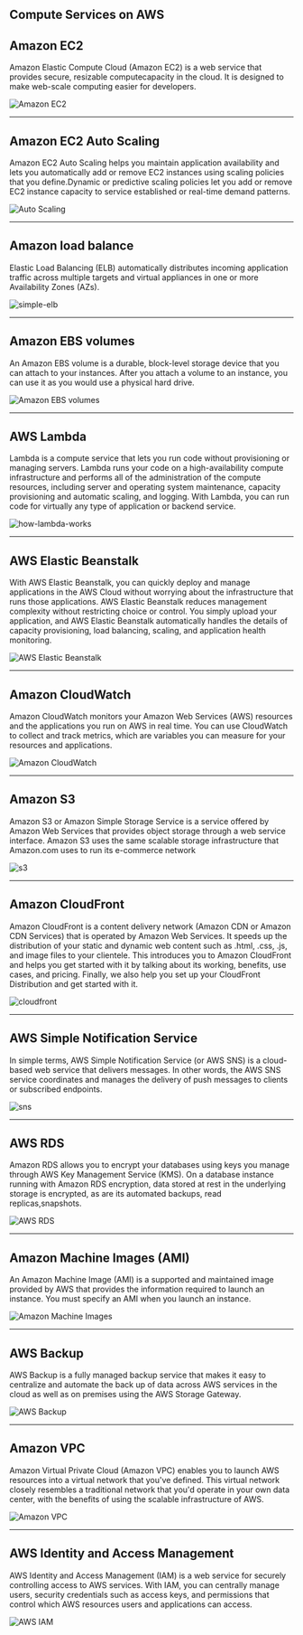  Compute Services on AWS
 -------





Amazon EC2 
---

Amazon Elastic Compute Cloud (Amazon EC2) is a web service that provides secure, resizable computecapacity in the cloud. It is designed to make web-scale computing easier for developers.


![Amazon EC2 ](https://user-images.githubusercontent.com/106643382/204760846-a19b5067-e692-4765-97ed-775f7f0b3b60.png "Amazon EC2 ")


---



Amazon EC2 Auto Scaling
---

Amazon EC2 Auto Scaling helps you maintain application availability and lets you automatically add or remove EC2 instances using scaling policies that you define.Dynamic or predictive scaling policies let you add or remove EC2 instance capacity to service established or real-time  demand patterns.


![Auto Scaling](https://user-images.githubusercontent.com/106643382/204759657-afba18d1-4640-4c73-84e3-1557dbcc3a52.png "Auto Scaling")

---



Amazon load balance 
---

Elastic Load Balancing (ELB) automatically distributes incoming application traffic across multiple targets and virtual appliances in one or more Availability Zones (AZs).

![simple-elb](https://user-images.githubusercontent.com/106643382/204757362-5f0a0882-a128-4889-a7eb-85da284c0dcf.png "simple-elb")

---



Amazon EBS volumes
---


An Amazon EBS volume is a durable, block-level storage device that you can attach to your instances. After you attach a volume to an instance, you can use it as you would use a physical hard drive.


![Amazon EBS volumes](https://user-images.githubusercontent.com/106643382/204763285-9554b2dd-fe7b-433c-8ed8-65c4f91da327.png "Amazon EBS volumes")

---



AWS Lambda
---

Lambda is a compute service that lets you run code without provisioning or managing servers. Lambda runs your code on a high-availability compute infrastructure and performs all of the administration of the compute resources, including server and operating system maintenance, capacity provisioning and automatic scaling, and logging. With Lambda, you can run code for virtually any type of application or backend service.

![how-lambda-works](https://user-images.githubusercontent.com/106643382/204767731-c5445f9c-c5ef-4188-82f1-a9aa100ace6f.jpg "how-lambda-works")

---



AWS Elastic Beanstalk
---

With AWS Elastic Beanstalk, you can quickly deploy and manage applications in the AWS Cloud without worrying about the infrastructure that runs those applications. AWS Elastic Beanstalk reduces management complexity without restricting choice or control. You simply upload your application, and AWS Elastic Beanstalk automatically handles the details of capacity provisioning, load balancing, scaling, and application health monitoring.

![AWS Elastic Beanstalk](https://user-images.githubusercontent.com/106643382/204771193-14202a2f-77e5-403e-b516-ae9523e967c5.png "AWS Elastic Beanstalk")


---



Amazon CloudWatch
---

Amazon CloudWatch monitors your Amazon Web Services (AWS) resources and the applications you run on AWS in real time. You can use CloudWatch to collect and track metrics, which are variables you can measure for your resources and applications.
 
![Amazon CloudWatch](https://user-images.githubusercontent.com/106643382/204772060-fc6d0648-dc53-4a4f-bdba-2644d42ca6aa.png "Amazon CloudWatch")

---


Amazon S3
---


Amazon S3 or Amazon Simple Storage Service is a service offered by Amazon Web Services that provides object storage through a web service interface. Amazon S3 uses the same scalable storage infrastructure that Amazon.com uses to run its e-commerce network

![s3](https://user-images.githubusercontent.com/106643382/205498239-69c8c675-9bc3-457c-8e09-957dd429105b.png "s3")

---


Amazon CloudFront
---

Amazon CloudFront is a content delivery network (Amazon CDN or Amazon CDN Services) that is operated by Amazon Web Services. It speeds up the distribution of your static and dynamic web content such as .html, .css, .js, and image files to your clientele. This introduces you to Amazon CloudFront and helps you get started with it by talking about its working, benefits, use cases, and pricing. Finally, we also help you set up your CloudFront Distribution and get started with it.



![cloudfront](https://user-images.githubusercontent.com/106643382/205494395-b6e763ba-07db-4216-8b05-03b34c99b0e8.jpeg "cloudfront")

---


AWS Simple Notification Service
---


In simple terms, AWS Simple Notification Service (or AWS SNS) is a cloud-based web service that delivers messages. In other words, the AWS SNS service coordinates and manages the delivery of push messages to clients or subscribed endpoints.


![sns](https://user-images.githubusercontent.com/106643382/205494970-10ec8889-af2a-4d1d-b239-29097170f2ee.png "sns")

---



AWS RDS 
---

Amazon RDS allows you to encrypt your databases using keys you manage through AWS Key Management Service (KMS). On a database instance 
running with Amazon RDS encryption, data stored at rest in the underlying storage is encrypted, as are its automated backups, read replicas,snapshots.

![AWS RDS](https://user-images.githubusercontent.com/106643382/205823948-265459be-5d58-454f-ac64-bfae98463ca8.png "AWS RDS")

---


Amazon Machine Images (AMI)
---


An Amazon Machine Image (AMI) is a supported and maintained image provided by AWS that provides the information required to launch an instance. 
You must specify an AMI when you launch an instance.


![Amazon Machine Images](https://user-images.githubusercontent.com/106643382/205828380-3ed74e5a-2b4d-43b8-8db3-78451ef8e720.png "Amazon Machine Images")

---



AWS Backup
---

AWS Backup is a fully managed backup service that makes it easy to centralize and automate the back up of data across AWS services 
in the cloud as well as on premises using the AWS Storage Gateway.


![AWS Backup](https://user-images.githubusercontent.com/106643382/205833481-afe871cb-ae86-4d67-a0af-e2c642693723.png "AWS Backup")

---



Amazon VPC
---



Amazon Virtual Private Cloud (Amazon VPC) enables you to launch AWS resources into a virtual network that you've defined. This virtual network 
closely resembles a traditional network that you'd operate in your own data center, with the benefits of using the scalable infrastructure of AWS.


![Amazon VPC](https://user-images.githubusercontent.com/106643382/205866586-8a43f8b7-1c72-45b5-b940-30892a722a3c.png "Amazon VPC")

---



AWS Identity and Access Management 
---


AWS Identity and Access Management (IAM) is a web service for securely controlling access to AWS services. With IAM, you can centrally 
manage users, security credentials such as access keys, and permissions that control which AWS resources users and applications can access.


![AWS IAM](https://user-images.githubusercontent.com/106643382/205874915-09d5429b-5a00-4869-b31b-81bf4b1e57e3.png "AWS IAM")











